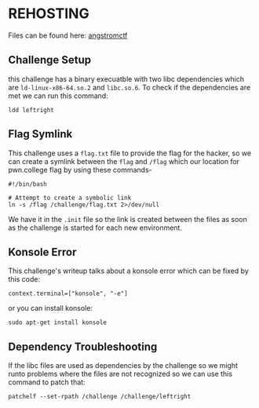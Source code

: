 # REHOSTING

Files can be found here: [angstromctf](https://github.com/blairsec/challenges/tree/master/angstromctf/2024/pwn/leftright)

## Challenge Setup
this challenge has a binary execuatble with two libc dependencies which are `ld-linux-x86-64.so.2` and `libc.so.6`. To check if the dependencies are met we can run this command:
```
ldd leftright
```

## Flag Symlink
This challenge uses a `flag.txt` file to provide the flag for the hacker, so we can create a symlink between the `flag` and `/flag` which our location for pwn.college flag by using these commands-
```
#!/bin/bash

# Attempt to create a symbolic link
ln -s /flag /challenge/flag.txt 2>/dev/null
```

We have it in the `.init` file so the link is created between the files as soon as the challenge is started for each new environment.

## Konsole Error
This challenge's writeup talks about a konsole error which can be fixed by this code:
```
context.terminal=["konsole", "-e"]
```
or you can install konsole:
```
sudo apt-get install konsole
```


## Dependency Troubleshooting
If the libc files are used as dependencies by the challenge so we might runto problems where the files are not recognized so we can use this command to patch that:
```
patchelf --set-rpath /challenge /challenge/leftright
```